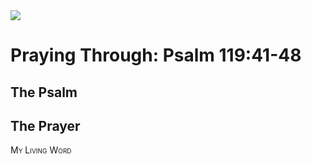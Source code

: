 <img class="intro-right" src="/images/art-paris-psalter.jpg">

# Praying Through: Psalm 119:41-48

## The Psalm

## The Prayer

<div style="font-variant: small-caps;">
My Living Word
</div>

